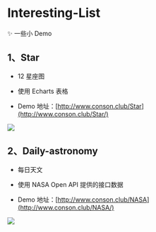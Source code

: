 # Interesting-List

✨ 一些小 Demo

## 1、Star 

- 12 星座图

- 使用 Echarts 表格 

- Demo 地址：[http://www.conson.club/Star](http://www.conson.club/Star/)

![](https://consonblog-1257792125.cos.ap-chengdu.myqcloud.com/Star/star4.png)

## 2、Daily-astronomy

- 每日天文

- 使用 NASA Open API 提供的接口数据 

- Demo 地址：[http://www.conson.club/NASA](http://www.conson.club/NASA/)

![](https://consonblog-1257792125.cos.ap-chengdu.myqcloud.com/Star/star4.png)